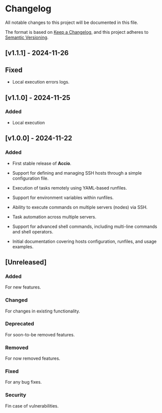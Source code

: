 # Changelog

All notable changes to this project will be documented in this file.

The format is based on [Keep a Changelog](https://keepachangelog.com/en/1.1.0/),
and this project adheres to [Semantic Versioning](https://semver.org/spec/v2.0.0.html).

## [v1.1.1] - 2024-11-26

## Fixed

- Local execution errors logs.

## [v1.1.0] - 2024-11-25

### Added

- Local execution

## [v1.0.0] - 2024-11-22

### Added

- First stable release of **Accio**.

- Support for defining and managing SSH hosts through a simple configuration file.

- Execution of tasks remotely using YAML-based runfiles.

- Support for environment variables within runfiles.

- Ability to execute commands on multiple servers (nodes) via SSH.

- Task automation across multiple servers.

- Support for advanced shell commands, including multi-line commands and shell operators.

- Initial documentation covering hosts configuration, runfiles, and usage examples.


## [Unreleased]

### Added

For new features.

### Changed

For changes in existing functionality.

### Deprecated

For soon-to-be removed features.

### Removed

For now removed features.

### Fixed

For any bug fixes.

### Security

Fin case of vulnerabilities.
